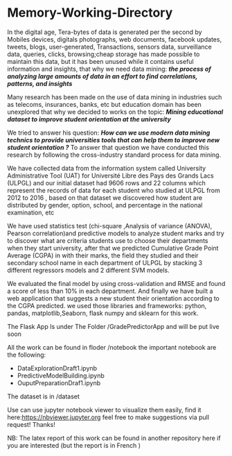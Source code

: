 # Memory-Working-Directory

In the digital age, Tera-bytes of data is generated per the second by Mobiles devices, digitals photographs, web documents, facebook updates, tweets, blogs, user-generated, Transactions, sensors data, surveillance data, queries, clicks, browsing;cheap storage has made possible to maintain this data, but it has been unused while it contains useful information and insights, that why we need data mining: **_the process of analyzing large amounts of data in an effort to find correlations, patterns, and insights_**

Many research has been made on the use of data mining in industries such as telecoms, insurances, banks, etc but education domain has been unexplored that why we decided to works on the topic: _**Mining educational dataset to improve student orientation at the university**_

We tried to answer his question: **_How can we use modern data mining technics to provide universities tools that can help them to improve new student orientation ?_** To answer that question we have conducted this research by following the cross-industry standard process for data mining.

We have collected data from the information system called University Administrative Tool (UAT) for Université Libre des Pays des Grands Lacs (ULPGL) and our initial dataset had 9606 rows and 22 columns which represent the records of data for each student who studied at ULPGL from 2012 to 2016 , based on that dataset we discovered how student are distributed by gender, option, school, and percentage in the national examination, etc

We have used statistics test (chi-square ,Analysis of variance (ANOVA), Pearson correlation)and predictive models to analyze student marks and try to discover what are criteria students use to choose their departments when they start university, after that we predicted Cumulative Grade Point Average
(CGPA) in with their marks, the field they studied and their secondary school name in each department of ULPGL by stacking 3 different regressors models and 2 different SVM models.

We evaluated the final model by using cross-validation and RMSE and found a score of less than 10% in each department. And finally we have built a web application that suggests a new student their orientation according to the CGPA predicted.
we used those libraries and frameworks: python, pandas, matplotlib,Seaborn, flask numpy and sklearn for this work.


The Flask App Is under The Folder /GradePredictorApp and will be put live soon

All the work can be found in floder /notebook the important notebook are the following:
- DataExplorationDraft1.ipynb
- PredictiveModelBuilding.ipynb
- OuputPreparationDraf1.ipynb

The dataset is in /dataset

Use can use jupyter notebook viewer to visualize them easily, find it here:https://nbviewer.jupyter.org
feel free to make suggestions via pull request!
Thanks!

NB: The latex report of this work can be found in another repository here if you are interested (but the report is in French )
